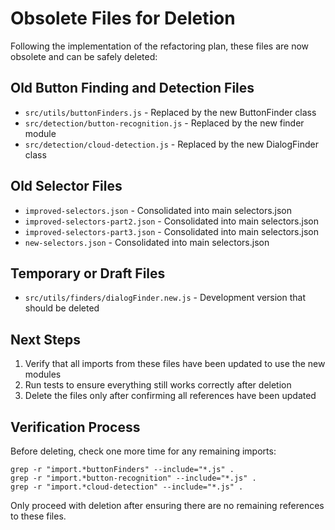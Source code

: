 # Obsolete Files for Deletion

Following the implementation of the refactoring plan, these files are now obsolete and can be safely deleted:

## Old Button Finding and Detection Files
- `src/utils/buttonFinders.js` - Replaced by the new ButtonFinder class
- `src/detection/button-recognition.js` - Replaced by the new finder module
- `src/detection/cloud-detection.js` - Replaced by the new DialogFinder class

## Old Selector Files
- `improved-selectors.json` - Consolidated into main selectors.json
- `improved-selectors-part2.json` - Consolidated into main selectors.json
- `improved-selectors-part3.json` - Consolidated into main selectors.json
- `new-selectors.json` - Consolidated into main selectors.json

## Temporary or Draft Files
- `src/utils/finders/dialogFinder.new.js` - Development version that should be deleted

## Next Steps
1. Verify that all imports from these files have been updated to use the new modules
2. Run tests to ensure everything still works correctly after deletion
3. Delete the files only after confirming all references have been updated

## Verification Process
Before deleting, check one more time for any remaining imports:

```
grep -r "import.*buttonFinders" --include="*.js" .
grep -r "import.*button-recognition" --include="*.js" .
grep -r "import.*cloud-detection" --include="*.js" .
```

Only proceed with deletion after ensuring there are no remaining references to these files. 